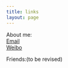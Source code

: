 ```yaml
---
title: links
layout: page
---
```


About me:  
[Email](mailto:xukunjacob@gmail.com)  
[Weibo](http://weibo.com/jkxu)  


Friends:(to be revised)  


